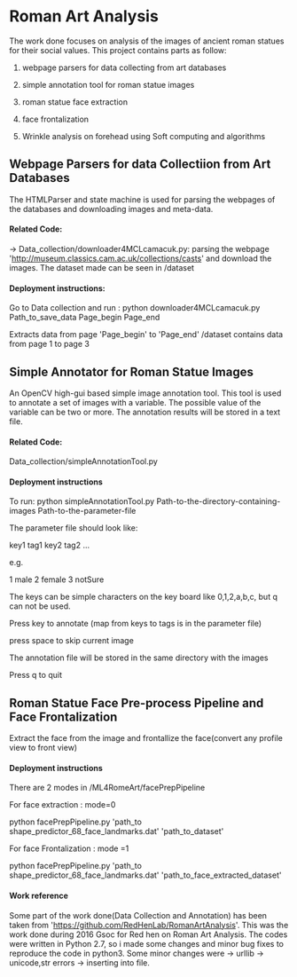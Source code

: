 # Roman Art Analysis

The work done focuses on analysis of the images of ancient roman statues for their social values.
This project contains parts as follow:

1. webpage parsers for data collecting from art databases

2. simple annotation tool for roman statue images

3. roman statue face extraction

4. face frontalization

5. Wrinkle analysis on forehead using Soft computing and algorithms


## Webpage Parsers for data Collectiion from Art Databases

The HTMLParser and state machine is used for parsing the webpages of the databases and downloading images and meta-data.

#### Related Code:

-> Data_collection/downloader4MCLcamacuk.py: parsing the webpage 'http://museum.classics.cam.ac.uk/collections/casts' and download the images.
The dataset made can be seen in /dataset 

#### Deployment instructions:

Go to Data collection and run : python downloader4MCLcamacuk.py Path_to_save_data Page_begin Page_end

Extracts data from page 'Page_begin' to 'Page_end'
/dataset contains data from page 1 to page 3

## Simple Annotator for Roman Statue Images

An OpenCV high-gui based simple image annotation tool. This tool is used to annotate a set of images with a variable. The possible value of the variable can be two or more. The annotation results will be stored in a text file.

#### Related Code:

Data_collection/simpleAnnotationTool.py

#### Deployment instructions

To run: python simpleAnnotationTool.py Path-to-the-directory-containing-images Path-to-the-parameter-file

The parameter file should look like:

key1 tag1 
key2 tag2 ...

e.g.

1 male 
2 female 
3 notSure

The keys can be simple characters on the key board like 0,1,2,a,b,c, but q can not be used.

Press key to annotate (map from keys to tags is in the parameter file)

press space to skip current image

The annotation file will be stored in the same directory with the images

Press q to quit

## Roman Statue Face Pre-process Pipeline and Face Frontalization

Extract the face from the image and frontallize the face(convert any profile view to front view)

#### Deployment instructions


There are 2 modes in /ML4RomeArt/facePrepPipeline

For face extraction : mode=0

python facePrepPipeline.py  'path_to shape_predictor_68_face_landmarks.dat' 'path_to_dataset'

For face Frontalization : mode =1

python facePrepPipeline.py  'path_to shape_predictor_68_face_landmarks.dat' 'path_to_face_extracted_dataset'


#### Work reference

Some part of the work done(Data Collection and Annotation) has been taken from 'https://github.com/RedHenLab/RomanArtAnalysis'. This was the work done during 2016 Gsoc for Red hen on Roman Art Analysis. The codes were written in Python 2.7, so i made some changes and minor bug fixes to reproduce the code in python3. Some minor changes were -> urllib -> unicode,str errors -> inserting into file.

 


